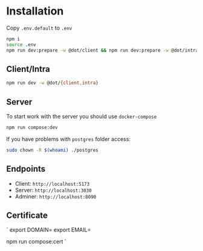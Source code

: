 # Installation

Copy `.env.default` to `.env`

```sh
npm i
source .env
npm run dev:prepare -w @dot/client && npm run dev:prepare -w @dot/intra && npm run dev:prepare -w @dot/server
```

## Client/Intra

```sh
npm run dev -w @dot/{client,intra}
```

## Server

To start work with the server you should use `docker-compose`

```sh
npm run compose:dev
```

If you have problems with `postgres` folder access:

```sh
sudo chown -R $(whoami) ./postgres
```

## Endpoints

- Client: `http://localhost:5173`
- Server: `http://localhost:3030`
- Adminer: `http://localhost:8090`

## Certificate

`
export DOMAIN=<domain>
export EMAIL=<email>

npm run compose:cert
`
